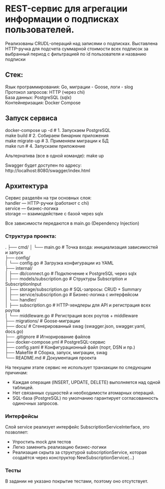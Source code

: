 # REST-сервис для агрегации информации о подписках пользователей.
Реализованы CRUDL-операций над записями о подписках. Выставлена HTTP-ручка для подсчета суммарной стоимости всех подписок за выбранный период с фильтрацией по id пользователя и названию подписки  
  
## Стек:
Язык программирования: Go, миграции - Goose, логи - slog  
Протокол запросов: HTTP (через chi)  
База данных: PostgreSQL (sqlx)  
Контейнеризация: Docker Compose  
  
## Запуск сервиса
docker-compose up -d       # 1. Запускаем PostgreSQL  
make build                 # 2. Собираем бинарник приложения  
make migrate-up            # 3. Применяем миграции к БД  
make run                   # 4. Запускаем приложение  
  

Альтернатива (все в одной команде): make up  
  
Swagger будет доступен по адресу:  
http://localhost:8080/swagger/index.html  


## Архитектура
Сервис разделён на три основных слоя:  
handler — HTTP-ручки (работают с chi)  
service — бизнес-логика  
storage — взаимодействие с базой через sqlx  

Все зависимости передаются в main.go (Dependency Injection)

### Структура проекта:
.
├── cmd/
│   └── main.go                     # Точка входа: инициализация зависимостей и запуск  
├── config/  
│   └── config.go                   # Загрузка конфигурации из YAML  
├── internal/  
│   ├── db/connect.go               # Подключение к PostgreSQL через sqlx  
│   ├── models/subscription.go      # Структуры Subscription и SubscriptionInput  
│   ├── storage/subscription.go     # SQL-запросы: CRUD + Summary  
│   ├── service/subscription.go     # Бизнес-логика с интерфейсом  
│   └── handler/  
│       ├── subscription.go         # HTTP-хендлеры для API и регистрация всех роутов  
│       └── middleware.go           # Регистрация всех роутов + middleware  
├── migrations/                     # Goose-миграции  
├── docs/                           # Сгенерированный swag (swagger.json, swagger.yaml, docs.go)  
├── .gitignore                      # Игнорирование файлов  
├── docker-compose.yml              # PostgreSQL-сервис  
├── config.yaml                     # Конфигурационный файл (порт, DSN и пр.)  
├── Makefile                        # Сборка, запуск, миграции, swag  
└── README.md                       # Документация проекта  

На текущем этапе сервис не использует транзакции по следующим причинам:  
- Каждая операция (INSERT, UPDATE, DELETE) выполняется над одной таблицей.  
- Нет связанных сущностей и необходимости атомарных операций.  
- SQL-база (PostgreSQL) по умолчанию гарантирует согласованность одиночных запросов.  

### Интерфейсы  
Слой service реализует интерфейс SubscriptionServiceInterface, это позволяет:  
- Упростить mock для тестов  
- Легко заменить реализацию бизнес-логики  
- Реализация скрыта за структурой subscriptionService, которая создаётся через конструктор NewSubscriptionService(...)  

### Тесты
В задании не указано покрытие тестами, поэтому оно отсутствует.  